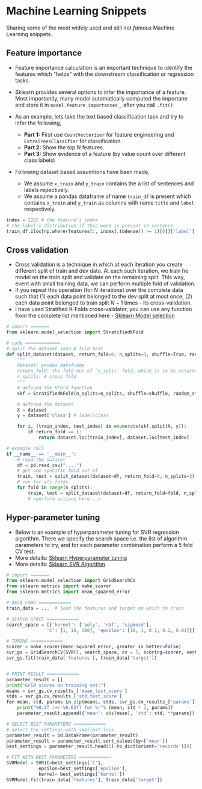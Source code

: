 Machine Learning Snippets
========================

Sharing some of the most widely used and still not *famous* Machine Learning snippets.

## Feature importance

- Feature importance calculation is an important technique to identify the  features which "helps" with the downstream classification or regression tasks. 

- Sklearn provides several options to infer the importance of a feature. Most importantly, many model automatically computed the importane and store it in `model.feature_importances_`, after you call `.fit()` 

- As an example, lets take the text based classification task and try to infer the following, 
  - **Part 1:** First use `CountVectorizer` for feature engineering and `ExtraTreesClassifier` for classification. 
  - **Part 2:** Show the top N features.
  - **Part 3:** Show evidence of a feature (by value count over different class labels)

- Following dataset based assumtions have been made,  
  - We assume `x_train` and `y_train` contains the a list of sentences and labels repectively.
  - We assume a pandas dataframe of name `train_df` is present which contains `x_train` and `y_train` as columns with name `title` and `label` respectively. 

``` python linenums="1"
index = 2282 # the feature's index 
# the label's distribution if this word is present in sentence
train_df.iloc[np.where(features[:, index].todense() >= 1)[0]]['label'].value_counts()
```

## Cross validation

- Cross validation is a technique in which at each iteration you create different split of train and dev data. At each such iteration, we train he model on the train split and validate on the remaining split. This way, event with small training data, we can perform multiple fold of validation.
- If you repeat this operation (for $N$ iterations) over the complete data such that (1) each data point belonged to the dev split at most once, (2) each data point belonged to train split $N-1$ times - its cross-validation.   
- I have used Stratified K-Folds cross-validator, you can use any function from the complete list mentioned here - [Sklearn Model selection](https://scikit-learn.org/stable/modules/classes.html#module-sklearn.model_selection)

``` python linenums="1"
# import =======
from sklearn.model_selection import StratifiedKFold

# code =============
# split the dataset into K fold test
def split_dataset(dataset, return_fold=0, n_splits=3, shuffle=True, random_state=1):
    """
    dataset: pandas dataframe
    return_fold: the fold out of `n_split` fold, which is to be returned
    n_splits: # cross fold
    """
    # defined the KFOld function
    skf = StratifiedKFold(n_splits=n_splits, shuffle=shuffle, random_state=random_state)

    # defined the dataset
    X = dataset
    y = dataset['class'] # label/class

    for i, (train_index, test_index) in enumerate(skf.split(X, y)):
        if return_fold == i:
            return dataset.loc[train_index], dataset.loc[test_index]

# example call
if __name__ == '__main__':
    # read the dataset
    df = pd.read_csv("....")
    # get one specific fold out of
    train, test = split_dataset(dataset=df, return_fold=0, n_splits=3)
    # run for all folds
    for fold in range(n_splits):
        train, test = split_dataset(dataset=df, return_fold=fold, n_splits=n_splits)
        # <perform actions here...>
```

## Hyper-parameter tuning

- Below is an example of hyperparameter tuning for SVR regression algorithm. There we specify the search space i.e. the list of algorithm parameters to try, and for each parameter combination perform a 5 fold CV test.
- More details: [Sklearn Hyperparameter tuning](https://scikit-learn.org/stable/modules/grid_search.html)
- More details: [Sklearn SVR Algorithm](https://scikit-learn.org/stable/modules/generated/sklearn.svm.SVR.html)

``` python linenums="1"
# import =======
from sklearn.model_selection import GridSearchCV
from sklearn.metrics import make_scorer
from sklearn.metrics import mean_squared_error

# DATA LOAD ============
train_data = ...  # load the features and target on which to train

# SEARCH SPACE ============
search_space = [{'kernel': ['poly', 'rbf', 'sigmoid'],
               'C': [1, 10, 100], 'epsilon': [10, 1, 0.1, 0.2, 0.01]}]

# TUNING ============
scorer = make_scorer(mean_squared_error, greater_is_better=False)
svr_gs = GridSearchCV(SVR(), search_space, cv = 5, scoring=scorer, verbose=10, n_jobs=None)
svr_gs.fit(train_data['features'], train_data['target'])


# PRINT RESULT ============
parameter_result = []
print("Grid scores on training set:")
means = svr_gs.cv_results_['mean_test_score']
stds = svr_gs.cv_results_['std_test_score']
for mean, std, params in zip(means, stds, svr_gs.cv_results_['params']):
    print("%0.3f (+/-%0.03f) for %r"% (mean, std * 2, params))
    parameter_result.append({'mean': abs(mean), 'std': std, **params})

# SELECT BEST PARAMETERS ============
# select the settings with smallest loss
parameter_result = pd.DataFrame(parameter_result)
parameter_result = parameter_result.sort_values(by=['mean'])
best_settings = parameter_result.head(1).to_dict(orient='records')[0]

# FIT WITH BEST PARAMETERS ============
SVRModel = SVR(C=best_settings['C'],
            epsilon=best_settings['epsilon'],
            kernel= best_settings['kernel'])
SVRModel.fit(train_data['features'], train_data['target'])
```
